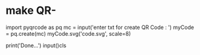 # make QR-
import pyqrcode as pq
mc = input('enter txt for create QR Code : ')
myCode = pq.create(mc)
myCode.svg('code.svg', scale=8)


print('Done...')
input()cls
